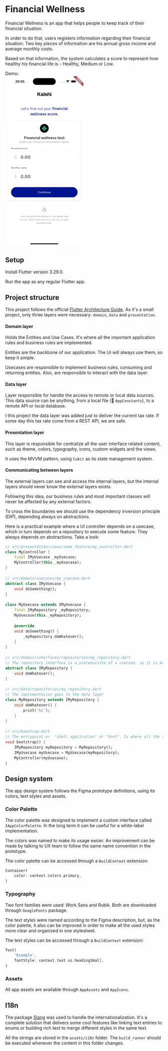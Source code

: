 # Financial Wellness

Financial Wellness is an app that helps people to keep track of their financial situation.

In order to do that, users registers information regarding their financial situation. Two key pieces of information are his annual gross income and average monthly costs.

Based on that information, the system calculates a score to represent how healthy his financial life is - Healthy, Medium or Low.

Demo:  
<img src="assets/images/app.webp" width="250">  

## Setup

Install Flutter version 3.29.0.

Run the app as any regular Flutter app.

## Project structure

This project follows the official [Flutter Architecture Guide](https://docs.flutter.dev/app-architecture/guide).
As it's a small project, only three layers were necessary: `domain`, `data` and `presentation`. 

#### Domain layer

Holds the Entities and Use Cases. It's where all the important application rules and business rules are implemented.

Entities are the backbone of our application. The UI will always use them, so keep it simple.

Usecases are responsible to implement business rules, consuming and returning entities. Also, are responsible to interact with the data layer.

#### Data layer

Layer responsible for handle the access to remote or local data sources. This data source can be anything, from a local file (👋 `AppConstants`), to a remote API or local database.

I this project the data layer was added just to deliver the current tax rate. If some day this tax rate come from a REST API, we are safe.

#### Presentation layer

This layer is responsible for centralize all the user interface related content, such as theme, colors, typography, icons, custom widgets and the views.

It uses the MVVM pattern, using `Cubit` as its state management system.

#### Communicating between layers

The external layers can see and access the internal layers, but the internal layers should never know the external layers exists.

Following this idea, our business rules and most important classes will never be affected by any external factors.

To cross the boundaries we should use the dependency inversion principle (DIP), depending always on abstractions.

Here is a practical example where a UI controller depends on a usecase, which in turn depends on a repository to execute some feature. They always depends on abstractions. Take a look:

```dart
// src/presentation/views/some_feature/my_controller.dart
class MyController {
    final IMyUsecase _myUsecase;
    MyController(this._myUsecase);
}

// src/domain/usecases/my_usecase.dart
abstract class IMyUsecase {
    void doSomething();
}

class MyUsecase extends IMyUsecase {
    final IMyRepository _myRepository;
    MyUsecase(this._myRepository);

    @override
    void doSomething() {
        _myRepository.doWhatever();
    }
}

// src/domain/interfaces/repositories/my_repository.dart
// The repository interface is a prerequisite of a usecase, so it is kept inside domain layer
abstract class IMyRepository {
    void doWhatever();
}

// src/data/repositories/my_repository.dart
// The implementation goes to the data layer
class MyRepository extends IMyRepository {
    void doWhatever() {
        print('hi');
    }
}

// src/boostrap.dart
// The entrypoint or  "shell application" or "host". Is where all the things are put together and usually added to a dependency injection/service locator system 
void bootstrap() {
    IMyRepository myRepository = MyRepository();
    IMyUsecase myUsecase = MyUsecase(myRepository);
    MyController(myUsecase);
}
```


## Design system

The app design system follows the Figma prototype definitions, using its colors, text styles and assets.


### Color Palette

The color palette was designed to implement a custom interface called `IAppColorPalette`. In the long term it can be useful for a white-label implementation.

The colors was named to make its usage easier. An improvement can be made by talking to UX team to follow the same name convention in the prototype.

The color palette can be accessed through a `BuildContext` extension:

```dart
Container(
    color: context.colors.primary,
)
```

### Typography

Two font families were used: Work Sans and Rubik. Both are downloaded through `GoogleFonts` package.

The text styles were named according to the Figma description, but, as the color palette, it also can be improved in order to make all the used styles more clear and organized in one stylesheet.

The text styles can be accessed through a `BuildContext` extension:

```dart
Text(
    'Example',
    fontStyle: context.text.xs.headingSmall,
)
```

### Assets

All app assets are available through `AppAssets` and `AppIcons`.

## I18n

The package [Slang](https://pub.dev/packages/slang) was used to handle the internationalization. It's a complete solution that delivers some cool features like linking text entries to enums or building rich text to merge different styles in the same text.

All the strings are stored in the `assets/i18n` folder. The `build_runner` should be executed whenever the content in this folder changes.